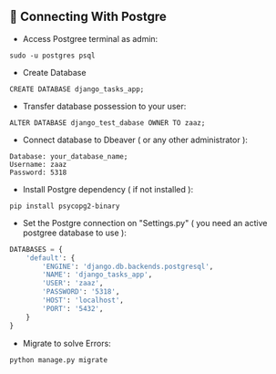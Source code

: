 ## 📌 Connecting With Postgre

-   Access Postgree terminal as admin:

```shell
sudo -u postgres psql
```

-   Create Database

```shell
CREATE DATABASE django_tasks_app;
```

-   Transfer database possession to your user:

```shell
ALTER DATABASE django_test_dabase OWNER TO zaaz;
```

-   Connect database to Dbeaver ( or any other administrator ):

```shell
Database: your_database_name;
Username: zaaz
Password: 5318
```

-   Install Postgre dependency ( if not installed ):

```shell
pip install psycopg2-binary
```

-   Set the Postgre connection on "Settings.py" ( you need an active postgree database to use ):

```python
DATABASES = {
    'default': {
        'ENGINE': 'django.db.backends.postgresql',
        'NAME': 'django_tasks_app',
        'USER': 'zaaz',
        'PASSWORD': '5318',
        'HOST': 'localhost',
        'PORT': '5432',
    }
}
```

-   Migrate to solve Errors:

```shell
python manage.py migrate
```
